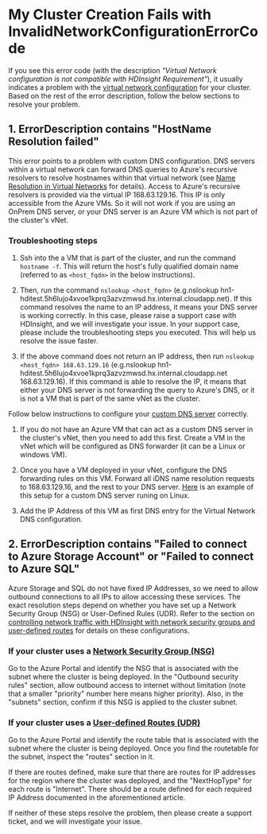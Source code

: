 # My Cluster Creation Fails with InvalidNetworkConfigurationErrorCode

If you see this error code (with the description *"Virtual Network configuration is not compatible with HDInsight Requirement"*), it usually indicates a problem with the [virtual network configuration](https://docs.microsoft.com/en-us/azure/hdinsight/hdinsight-extend-hadoop-virtual-network) for your cluster. Based on the rest of the error description, follow the below sections to resolve your problem.

## 1. ErrorDescription contains "HostName Resolution failed"

This error points to a problem with custom DNS configuration. DNS servers within a virtual network can forward DNS queries to Azure's recursive resolvers to resolve hostnames within that virtual network (see [Name Resolution in Virtual Networks](https://docs.microsoft.com/en-us/azure/virtual-network/virtual-networks-name-resolution-for-vms-and-role-instances) for details). Access to Azure's recursive resolvers is provided via the virtual IP 168.63.129.16. This IP is only accessible from the Azure VMs. So it will not work if you are using an OnPrem DNS server, or your DNS server is an Azure VM which is not part of the cluster's vNet.

### Troubleshooting steps

  1. Ssh into the a VM that is part of the cluster, and run the command `hostname -f`.
  This will return the host's fully qualified domain name (referred to as `<host_fqdn>` in the below instructions).

  2. Then, run the command `nslookup <host_fqdn>` (e.g.nslookup hn1-hditest.5h6lujo4xvoe1kprq3azvzmwsd.hx.internal.cloudapp.net).
  If this command resolves the name to an IP address, it means your DNS server is working correctly. In this case, please raise a support case with HDInsight, and we will investigate your issue. In your support case, please include the troubleshooting steps you executed. This will help us resolve the issue faster.
  
  3. If the above command does not return an IP address, then run `nslookup <host_fqdn> 168.63.129.16` (e.g.nslookup hn1-hditest.5h6lujo4xvoe1kprq3azvzmwsd.hx.internal.cloudapp.net 168.63.129.16).
  If this command is able to resolve the IP, it means that either your DNS server is not forwarding the query to Azure's DNS, or it is not a VM that is part of the same vNet as the cluster.

Follow below instructions to configure your [custom DNS server](https://docs.microsoft.com/en-us/azure/virtual-network/virtual-networks-name-resolution-for-vms-and-role-instances#name-resolution-using-your-own-dns-server) correctly.

   1. If you do not have an Azure VM that can act as a custom DNS server in the cluster's vNet, then you need to add this first. Create a VM in the vNet which will be configured as DNS forwarder (it can be a Linux or windows VM).

   2. Once you have a VM deployed in your vNet, configure the DNS forwarding rules on this VM. Forward all iDNS name resolution requests to 168.63.129.16, and the rest to your DNS server. [Here](https://docs.microsoft.com/en-us/azure/hdinsight/hdinsight-extend-hadoop-virtual-network#example-dns) is an example of this setup for a custom DNS server runing on Linux.

   3. Add the IP Address of this VM as first DNS entry for the Virtual Network DNS configuration.

## 2. ErrorDescription contains "Failed to connect to Azure Storage Account" or "Failed to connect to Azure SQL"

Azure Storage and SQL do not have fixed IP Addresses, so we need to allow outbound connections to all IPs to allow accessing these services. The exact resolution steps depend on whether you have set up a Network Security Group (NSG) or User-Defined Rules (UDR). Refer to the section on [controlling network traffic with HDInsight with network security groups and user-defined routes](https://docs.microsoft.com/en-us/azure/hdinsight/hdinsight-extend-hadoop-virtual-network#hdinsight-ip) for details on these configurations.

### If your cluster uses a [Network Security Group (NSG)](https://docs.microsoft.com/en-us/azure/virtual-network/virtual-networks-nsg)
Go to the Azure Portal and identify the NSG that is associated with the subnet where the cluster is being deployed. In the "Outbound security rules" section, allow outbound access to internet without limitation (note that a smaller "priority" number here means higher priority). Also, in the "subnets" section, confirm if this NSG is applied to the cluster subnet.

### If your cluster uses a [User-defined Routes (UDR)](https://docs.microsoft.com/en-us/azure/virtual-network/virtual-networks-udr-overview)
Go to the Azure Portal and identify the route table that is associated with the subnet where the cluster is being deployed. Once you find the routetable for the subnet, inspect the "routes" section in it.

If there are routes defined, make sure that there are routes for IP addresses for the region where the cluster was deployed, and the "NextHopType" for each route is "Internet". There should be a route defined for each required IP Address documented in the aforementioned article.

If neither of these steps resolve the problem, then please create a support ticket, and we will investigate your issue.
